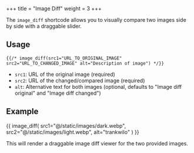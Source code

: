 +++
title = "Image Diff"
weight = 3
+++

The `image_diff` shortcode allows you to visually compare two images side by side with a draggable slider.

## Usage

```
{{/* image_diff(src1="URL_TO_ORIGINAL_IMAGE" src2="URL_TO_CHANGED_IMAGE" alt="Description of image") */}}
```

- `src1`: URL of the original image (required)
- `src2`: URL of the changed/compared image (required)
- `alt`: Alternative text for both images (optional, defaults to "Image diff original" and "Image diff changed")

## Example

{{ image_diff(
    src1="@/static/images/dark.webp",
    src2="@/static/images/light.webp",
    alt="trankwilo"
) }}

This will render a draggable image diff viewer for the two provided images.
